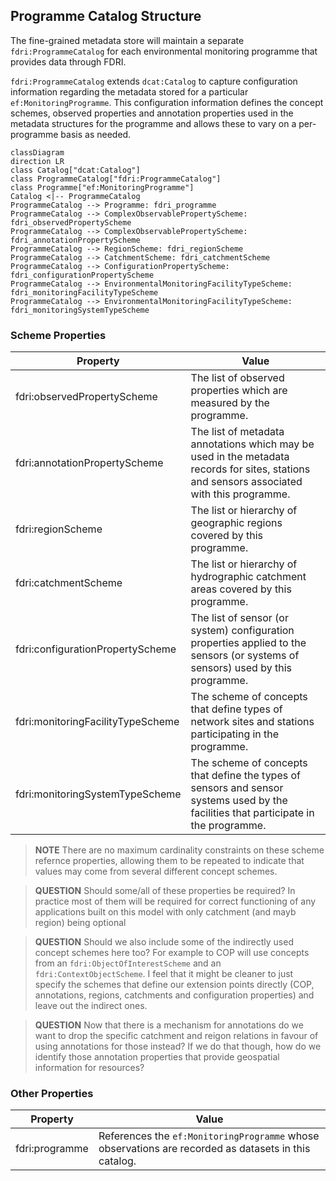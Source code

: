 ## Programme Catalog Structure

The fine-grained metadata store will maintain a separate `fdri:ProgrammeCatalog` for each environmental monitoring programme that provides data through FDRI.

`fdri:ProgrammeCatalog` extends `dcat:Catalog` to capture configuration information regarding the metadata stored for a particular `ef:MonitoringProgramme`. This configuration information defines the concept schemes, observed properties and annotation properties used in the metadata structures for the programme and allows these to vary on a per-programme basis as needed.


```mermaid
classDiagram
direction LR
class Catalog["dcat:Catalog"]
class ProgrammeCatalog["fdri:ProgrammeCatalog"]
class Programme["ef:MonitoringProgramme"]
Catalog <|-- ProgrammeCatalog
ProgrammeCatalog --> Programme: fdri_programme
ProgrammeCatalog --> ComplexObservablePropertyScheme: fdri_observedPropertyScheme
ProgrammeCatalog --> ComplexObservablePropertyScheme: fdri_annotationPropertyScheme
ProgrammeCatalog --> RegionScheme: fdri_regionScheme
ProgrammeCatalog --> CatchmentScheme: fdri_catchmentScheme
ProgrammeCatalog --> ConfigurationPropertyScheme: fdri_configurationPropertyScheme
ProgrammeCatalog --> EnvironmentalMonitoringFacilityTypeScheme: fdri_monitoringFacilityTypeScheme
ProgrammeCatalog --> EnvironmentalMonitoringFacilityTypeScheme: fdri_monitoringSystemTypeScheme

```

### Scheme Properties

| Property | Value  |
|----------|--------|
| fdri:observedPropertyScheme | The list of observed properties which are measured by the programme. |
| fdri:annotationPropertyScheme | The list of metadata annotations which may be used in the metadata records for sites, stations and sensors associated with this programme. |
| fdri:regionScheme | The list or hierarchy of geographic regions covered by this programme.
| fdri:catchmentScheme | The list or hierarchy of hydrographic catchment areas covered by this programme.
| fdri:configurationPropertyScheme | The list of sensor (or system) configuration properties applied to the sensors (or systems of sensors) used by this programme.
| fdri:monitoringFacilityTypeScheme | The scheme of concepts that define types of network sites and stations participating in the programme.
| fdri:monitoringSystemTypeScheme | The scheme of concepts that define the types of sensors and sensor systems used by the facilities that participate in the programme.

> **NOTE**
> There are no maximum cardinality constraints on these scheme refernce properties, allowing them to be repeated to indicate that values may come from several different concept schemes.

> **QUESTION**
> Should some/all of these properties be required? In practice most of them will be required for correct functioning of any applications built on this model with only catchment (and mayb region) being optional

> **QUESTION**
> Should we also include some of the indirectly used concept schemes here too? For example to COP will use concepts from an `fdri:ObjectOfInterestScheme` and an `fdri:ContextObjectScheme`. I feel that it might be cleaner to just specify the schemes that define our extension points directly (COP, annotations, regions, catchments and configuration properties) and leave out the indirect ones.

> **QUESTION**
> Now that there is a mechanism for annotations do we want to drop the specific catchment and reigon relations in favour of using annotations for those instead? If we do that though, how do we identify those annotation properties that provide geospatial information for resources?

### Other Properties

| Property | Value |
|----------|-------|
| fdri:programme | References the `ef:MonitoringProgramme` whose observations are recorded as datasets in this catalog.